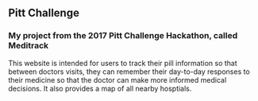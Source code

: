 ## Pitt Challenge 

### My project from the 2017 Pitt Challenge Hackathon, called Meditrack

This website is intended for users to track their pill information so that between doctors visits, they can remember their day-to-day responses to their medicine so that the doctor can make more informed medical decisions. It also provides a map of all nearby hosptials. 
